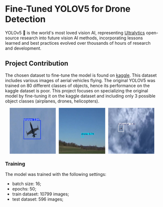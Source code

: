 # Fine-Tuned YOLOV5 for Drone Detection

YOLOv5 🚀 is the world's most loved vision AI, representing <a href="https://www.ultralytics.com/">Ultralytics</a> open-source research into future vision AI methods, incorporating lessons learned and best practices evolved over thousands of hours of research and development.

## Project Contribution
The chosen dataset to fine-tune the model is found on [kaggle](https://www.kaggle.com/datasets/cybersimar08/drone-detection). This dataset includes various images of aerial vehicles flying. The original YOLOV5 was trained on 80 different classes of objects, hence its performance on the kaggle dataset is poor. This project focuses on specializing the original model by fine-tuning it on the kaggle dataset and including only 3 possible object classes (airplanes, drones, helicopters).

<div align="center">
  <div style="display: flex; justify-content: center; align-items: center;">
    <img width="30%" src="airplane.jpg" alt="Side Image 1" style="margin-right: 10px;">
    <img width="30%" src="drone.jpg" alt="Main Image">
    <img width="30%" src="helicopter.jpg" alt="Side Image 2" style="margin-left: 10px;">
  </div>
</div>


### Training
The model was trained with the following settings:

- batch size: 16;
- epochs: 50;
- train dataset: 10799 images;
- test dataset: 596 images;

